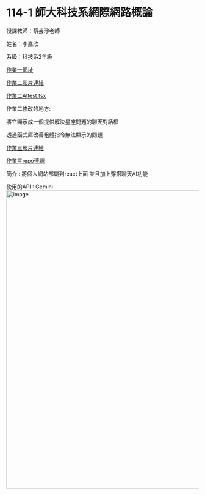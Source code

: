 # 114-1 師大科技系網際網路概論

授課教師：蔡芸琤老師

姓名：李嘉欣

系級：科技系2年級

[作業一網址](https://41371115h-dot.github.io/project-one/Index.html)

[作業二影片連結](https://youtu.be/im9UKTA_Oic)

[作業二AItest.tsx](https://github.com/41371115h-dot/class-tuesday2-4/blob/main/AItest.tsx)

作業二修改的地方:

將它顯示成一個提供解決星座問題的聊天對話框

透過函式庫改善粗體指令無法顯示的問題

[作業三影片連結](https://youtu.be/6qV1rT2DCdE)

[作業三repo連結](https://github.com/41371115h-dot/homework3)

簡介 : 將個人網站部屬到react上面 並且加上穿搭聊天AI功能

使用的API : Gemini
<img width="1919" height="780" alt="image" src="https://github.com/user-attachments/assets/5de7931b-b344-4669-83bd-43e42a1cf50b" />

